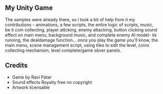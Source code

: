 ## My Unity Game
The samples were already there, so i took a bit of help from it
my contributions - 
animations, a few scripts, the entire logic of scripts,
music, be it coin collecting, player attcking, enemy attacking,
button clicking sound effect on main menu, background music,
and complete enemy AI model- its running, the dealdamage function... once you play the game you'll know,
the main menu,
scene management script,
using tiles to edit the level,
coins collecting mechanism,
level complete/game obver panels.

## Credits 
- Game by Ravi Patar
- Sound effects Royalty free no copyright
- Artwork licensable
